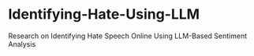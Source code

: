 # Identifying-Hate-Using-LLM
Research on Identifying Hate Speech Online Using LLM-Based Sentiment Analysis
